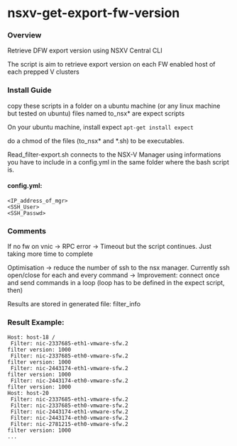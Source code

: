 
# nsxv-get-export-fw-version
### Overview

Retrieve DFW export version using NSXV Central CLI

The script is aim to retrieve export version on each FW enabled host of each prepped V clusters

### Install Guide

copy these scripts in a folder on a ubuntu machine (or any linux machine but tested on ubuntu)
files named to_nsx* are expect scripts

On your ubuntu machine, install expect 
`apt-get install expect`

do a chmod of the files  (to_nsx* and *.sh) to be executables.

Read_filter-export.sh connects to the NSX-V Manager using informations you have to include in a config.yml in the same folder where the bash script is.
#### config.yml:
```
<IP_address_of_mgr>
<SSH_User>
<SSH_Passwd>
````

### Comments
If no fw on vnic -> RPC error -> Timeout but the script continues. Just taking more time to complete 

Optimisation -> reduce the number of ssh to the nsx manager. Currently ssh open/close for each and every command
-> Improvement: connect once and send commands in a loop (loop has to be defined in the expect script, then)

Results are stored in generated file:
filter_info

### Result Example:
```
Host: host-18 /
 Filter: nic-2337685-eth1-vmware-sfw.2
filter version: 1000
 Filter: nic-2337685-eth0-vmware-sfw.2
filter version: 1000
 Filter: nic-2443174-eth1-vmware-sfw.2
filter version: 1000
 Filter: nic-2443174-eth0-vmware-sfw.2
filter version: 1000
Host: host-20
 Filter: nic-2337685-eth1-vmware-sfw.2
 Filter: nic-2337685-eth0-vmware-sfw.2
 Filter: nic-2443174-eth1-vmware-sfw.2
 Filter: nic-2443174-eth0-vmware-sfw.2
 Filter: nic-2781215-eth0-vmware-sfw.2
filter version: 1000
...
```

